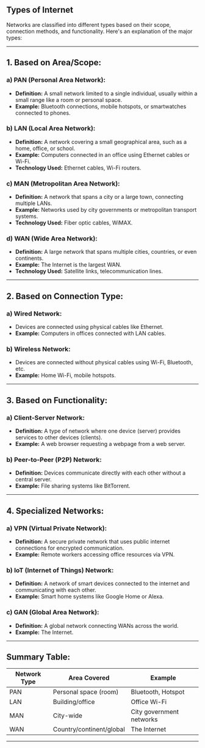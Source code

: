 ## Types of Internet
Networks are classified into different types based on their scope, connection methods, and functionality. Here's an explanation of the major types:

---

## **1. Based on Area/Scope:**

### **a) PAN (Personal Area Network):**
- **Definition:** A small network limited to a single individual, usually within a small range like a room or personal space.
- **Example:** Bluetooth connections, mobile hotspots, or smartwatches connected to phones.

### **b) LAN (Local Area Network):**
- **Definition:** A network covering a small geographical area, such as a home, office, or school.
- **Example:** Computers connected in an office using Ethernet cables or Wi-Fi.
- **Technology Used:** Ethernet cables, Wi-Fi routers.

### **c) MAN (Metropolitan Area Network):**
- **Definition:** A network that spans a city or a large town, connecting multiple LANs.
- **Example:** Networks used by city governments or metropolitan transport systems.
- **Technology Used:** Fiber optic cables, WiMAX.

### **d) WAN (Wide Area Network):**
- **Definition:** A large network that spans multiple cities, countries, or even continents.
- **Example:** The Internet is the largest WAN.
- **Technology Used:** Satellite links, telecommunication lines.

---

## **2. Based on Connection Type:**

### **a) Wired Network:**
- Devices are connected using physical cables like Ethernet.
- **Example:** Computers in offices connected with LAN cables.

### **b) Wireless Network:**
- Devices are connected without physical cables using Wi-Fi, Bluetooth, etc.
- **Example:** Home Wi-Fi, mobile hotspots.

---

## **3. Based on Functionality:**

### **a) Client-Server Network:**
- **Definition:** A type of network where one device (server) provides services to other devices (clients).
- **Example:** A web browser requesting a webpage from a web server.

### **b) Peer-to-Peer (P2P) Network:**
- **Definition:** Devices communicate directly with each other without a central server.
- **Example:** File sharing systems like BitTorrent.

---

## **4. Specialized Networks:**

### **a) VPN (Virtual Private Network):**
- **Definition:** A secure private network that uses public internet connections for encrypted communication.
- **Example:** Remote workers accessing office resources via VPN.

### **b) IoT (Internet of Things) Network:**
- **Definition:** A network of smart devices connected to the internet and communicating with each other.
- **Example:** Smart home systems like Google Home or Alexa.

### **c) GAN (Global Area Network):**
- **Definition:** A global network connecting WANs across the world.
- **Example:** The Internet.

---

## **Summary Table:**

| **Network Type**        | **Area Covered**            | **Example**               |
|--------------------------|-----------------------------|---------------------------|
| PAN                     | Personal space (room)       | Bluetooth, Hotspot        |
| LAN                     | Building/office            | Office Wi-Fi              |
| MAN                     | City-wide                  | City government networks  |
| WAN                     | Country/continent/global   | The Internet              |

---

    

